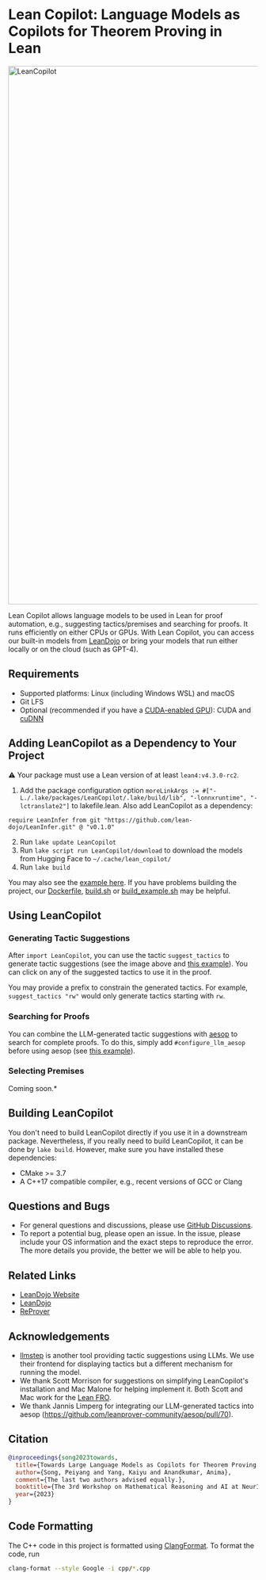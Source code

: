 Lean Copilot: Language Models as Copilots for Theorem Proving in Lean
=====================================================================

<img width="1087" alt="LeanCopilot" src="https://github.com/lean-dojo/LeanCopilot/assets/5431913/f87ec407-29a5-4468-b2fb-a2f6e9105ae9">

Lean Copilot allows language models to be used in Lean for proof automation, e.g., suggesting tactics/premises and searching for proofs. It runs efficiently on either CPUs or GPUs. With Lean Copilot, you can access our built-in models from [LeanDojo](https://leandojo.org/) or bring your models that run either locally or on the cloud (such as GPT-4).


## Requirements

* Supported platforms: Linux (including Windows WSL) and macOS
* Git LFS
* Optional (recommended if you have a [CUDA-enabled GPU](https://developer.nvidia.com/cuda-gpus)): CUDA and [cuDNN](https://developer.nvidia.com/cudnn)


## Adding LeanCopilot as a Dependency to Your Project

:warning: Your package must use a Lean version of at least `lean4:v4.3.0-rc2`.

1. Add the package configuration option `moreLinkArgs := #["-L./.lake/packages/LeanCopilot/.lake/build/lib", "-lonnxruntime", "-lctranslate2"]` to lakefile.lean. Also add LeanCopilot as a dependency:
```lean
require LeanInfer from git "https://github.com/lean-dojo/LeanInfer.git" @ "v0.1.0"
```
2. Run `lake update LeanCopilot`
3. Run `lake script run LeanCopilot/download` to download the models from Hugging Face to `~/.cache/lean_copilot/`
4. Run `lake build`

You may also see the [example here](https://github.com/yangky11/lean4-example/blob/LeanCopilot-demo). If you have problems building the project, our [Dockerfile](./Dockerfile), [build.sh](scripts/build.sh) or [build_example.sh](scripts/build_example.sh) may be helpful.


## Using LeanCopilot

### Generating Tactic Suggestions

After `import LeanCopilot`, you can use the tactic `suggest_tactics` to generate tactic suggestions (see the image above and [this example](LeanCopilotTests/Examples.lean)). You can click on any of the suggested tactics to use it in the proof.

You may provide a prefix to constrain the generated tactics. For example, `suggest_tactics "rw"` would only generate tactics starting with `rw`.

### Searching for Proofs

You can combine the LLM-generated tactic suggestions with [aesop](https://github.com/leanprover-community/aesop) to search for complete proofs. To do this, simply add `#configure_llm_aesop` before using aesop (see [this example](LeanCopilotTests/Aesop.lean)). 


### Selecting Premises

Coming soon.*


## Building LeanCopilot

You don't need to build LeanCopilot directly if you use it in a downstream package. Nevertheless, if you really need to build LeanCopilot, it can be done by `lake build`. However, make sure you have installed these dependencies:
* CMake >= 3.7
* A C++17 compatible compiler, e.g., recent versions of GCC or Clang


## Questions and Bugs

* For general questions and discussions, please use [GitHub Discussions](https://github.com/lean-dojo/LeanCopilot/discussions).  
* To report a potential bug, please open an issue. In the issue, please include your OS information and the exact steps to reproduce the error. The more details you provide, the better we will be able to help you. 


## Related Links

* [LeanDojo Website](https://leandojo.org/)
* [LeanDojo](https://github.com/lean-dojo/LeanDojo) 
* [ReProver](https://github.com/lean-dojo/ReProver)


## Acknowledgements

* [llmstep](https://github.com/wellecks/llmstep) is another tool providing tactic suggestions using LLMs. We use their frontend for displaying tactics but a different mechanism for running the model.
* We thank Scott Morrison for suggestions on simplifying LeanCopilot's installation and Mac Malone for helping implement it. Both Scott and Mac work for the [Lean FRO](https://lean-fro.org/).
* We thank Jannis Limperg for integrating our LLM-generated tactics into aesop (https://github.com/leanprover-community/aesop/pull/70).



## Citation

```bibtex
@inproceedings{song2023towards,
  title={Towards Large Language Models as Copilots for Theorem Proving in {Lean}},
  author={Song, Peiyang and Yang, Kaiyu and Anandkumar, Anima},
  comment={The last two authors advised equally.},
  booktitle={The 3rd Workshop on Mathematical Reasoning and AI at NeurIPS'23},
  year={2023}
}
```


## Code Formatting

The C++ code in this project is formatted using [ClangFormat](https://clang.llvm.org/docs/ClangFormat.html). To format the code, run
```bash
clang-format --style Google -i cpp/*.cpp
```
